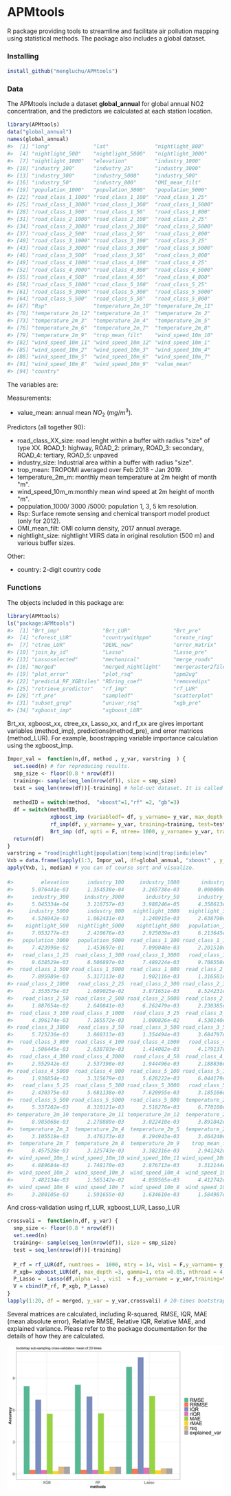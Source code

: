 # APMtools

R package providing tools to streamline and facilitate air pollution mapping using statistical methods. The package also includes a global dataset. 


### Installing
``` r
install_github("mengluchu/APMtools")
```

### Data
The APMtools include a dataset **global_annual** for global annual NO2 concentration, and the predictors we calculated at each station location.

``` r
library(APMtools) 
data("global_annual")
names(global_annual)
#>  [1] "long"              "lat"               "nightlight_800"   
#>  [4] "nightlight_500"    "nightlight_5000"   "nightlight_3000"  
#>  [7] "nightlight_1000"   "elevation"         "industry_1000"    
#> [10] "industry_100"      "industry_25"       "industry_3000"    
#> [13] "industry_300"      "industry_5000"     "industry_500"     
#> [16] "industry_50"       "industry_800"      "OMI_mean_filt"    
#> [19] "population_1000"   "population_3000"   "population_5000"  
#> [22] "road_class_1_1000" "road_class_1_100"  "road_class_1_25"  
#> [25] "road_class_1_3000" "road_class_1_300"  "road_class_1_5000"
#> [28] "road_class_1_500"  "road_class_1_50"   "road_class_1_800" 
#> [31] "road_class_2_1000" "road_class_2_100"  "road_class_2_25"  
#> [34] "road_class_2_3000" "road_class_2_300"  "road_class_2_5000"
#> [37] "road_class_2_500"  "road_class_2_50"   "road_class_2_800" 
#> [40] "road_class_3_1000" "road_class_3_100"  "road_class_3_25"  
#> [43] "road_class_3_3000" "road_class_3_300"  "road_class_3_5000"
#> [46] "road_class_3_500"  "road_class_3_50"   "road_class_3_800" 
#> [49] "road_class_4_1000" "road_class_4_100"  "road_class_4_25"  
#> [52] "road_class_4_3000" "road_class_4_300"  "road_class_4_5000"
#> [55] "road_class_4_500"  "road_class_4_50"   "road_class_4_800" 
#> [58] "road_class_5_1000" "road_class_5_100"  "road_class_5_25"  
#> [61] "road_class_5_3000" "road_class_5_300"  "road_class_5_5000"
#> [64] "road_class_5_500"  "road_class_5_50"   "road_class_5_800" 
#> [67] "Rsp"               "temperature_2m_10" "temperature_2m_11"
#> [70] "temperature_2m_12" "temperature_2m_1"  "temperature_2m_2" 
#> [73] "temperature_2m_3"  "temperature_2m_4"  "temperature_2m_5" 
#> [76] "temperature_2m_6"  "temperature_2m_7"  "temperature_2m_8" 
#> [79] "temperature_2m_9"  "trop_mean_filt"    "wind_speed_10m_10"
#> [82] "wind_speed_10m_11" "wind_speed_10m_12" "wind_speed_10m_1" 
#> [85] "wind_speed_10m_2"  "wind_speed_10m_3"  "wind_speed_10m_4" 
#> [88] "wind_speed_10m_5"  "wind_speed_10m_6"  "wind_speed_10m_7" 
#> [91] "wind_speed_10m_8"  "wind_speed_10m_9"  "value_mean"       
#> [94] "country"
```
The variables are: 

Measurements:

* value_mean: annual mean $NO_2$ ($mg/m^3$). 

Predictors (all together 90):
* road_class_XX_size: road lenght within a buffer with radius "size" of type XX. ROAD_1: highway, ROAD_2: primary, ROAD_3: secondary, ROAD_4: tertiary, ROAD_5: unpaved   
* industry_size: Industrial area within a buffer with radius "size".   
* trop_mean: TROPOMI averaged over Feb 2018 - Jan 2019.    
* temperature_2m_m: monthly mean temperature at 2m height of month "m".  
* wind_speed_10m_m:monthly mean wind speed at 2m height of month "m".  
* poppulation_1000/ 3000 /5000: population 1, 3, 5 km resolution.  
* Rsp: Surface remote sensing and chemical transport model product (only for 2012).  
* OMI_mean_filt: OMI column density, 2017 annual average.    
* nightlight_size: nightlight VIIRS data in original resolution (500 m) and various buffer sizes. 

Other:

* country: 2-digit country code


 
### Functions

The objects included in this package are:
``` r
library(APMtools)
ls("package:APMtools")
#>  [1] "Brt_imp"              "Brt_LUR"              "Brt_pre"             
#>  [4] "cforest_LUR"          "countrywithppm"       "create_ring"         
#>  [7] "ctree_LUR"            "DENL_new"             "error_matrix"        
#> [10] "join_by_id"           "Lasso"                "Lasso_pre"           
#> [13] "Lassoselected"        "mechanical"           "merge_roads"         
#> [16] "merged"               "merged_nightlight"    "mergeraster2file"    
#> [19] "plot_error"           "plot_rsq"             "ppm2ug"              
#> [22] "predicLA_RF_XGBtiles" "RDring_coef"          "removedips"          
#> [25] "retrieve_predictor"   "rf_imp"               "rf_LUR"              
#> [28] "rf_pre"               "sampledf"             "scatterplot"         
#> [31] "subset_grep"          "univar_rsq"           "xgb_pre"             
#> [34] "xgboost_imp"          "xgboost_LUR"
```
 
Brt_xx, xgboost_xx, ctree_xx, Lasso_xx, and rf_xx are gives important variables (method_imp), predictions(method_pre), and error matrices (method_LUR). 
For example, boostrapping variable importance calculation using the xgboost_imp.

``` r 
Impor_val =  function(n,df, method , y_var, varstring  ) {
  set.seed(n) # for reproducing results.
  smp_size <- floor(0.8 * nrow(df))
  training<- sample(seq_len(nrow(df)), size = smp_size) 
  test = seq_len(nrow(df))[-training] # hold-out dataset. It is called "test" to be conistent with the validation process.
  
  methodID = switch(method,  "xboost"=1,"rf" =2, "gb"=3) 
  df = switch(methodID,  
              xgboost_imp (variabledf= df, y_varname= y_var, max_depth =3, gamma=1, eta =0.05, nthread = 4, nrounds = 636, training=training, test=test, grepstring =varstring ),  
              rf_imp(df, y_varname= y_var, training=training, test=test, grepstring =varstring,mtry = 24, numtrees = 1000),
              Brt_imp (df, opti = F, ntree= 1000, y_varname= y_var, training=training, test=test,  grepstring =varstring)) 
  return(df)  
} 
varstring = "road|nightlight|population|temp|wind|trop|indu|elev"
Vxb = data.frame(lapply(1:3, Impor_val, df=global_annual, "xboost" , y_var ="value_mean", varstring = varstring))
apply(Vxb, 1, median) # you can of course sort and visualize.

#>         elevation      industry_100     industry_1000       industry_25 
#>      5.076441e-03      1.354538e-04      3.265738e-03      0.000000e+00 
#>      industry_300     industry_3000       industry_50      industry_500 
#>      5.045334e-04      3.116757e-03      3.988246e-05      4.358613e-04 
#>     industry_5000      industry_800   nightlight_1000   nightlight_3000 
#>      4.536942e-03      1.062431e-03      1.240915e-03      2.638790e-03 
#>    nightlight_500   nightlight_5000    nightlight_800   population_1000 
#>      7.053277e-03      2.410676e-03      2.925039e-03      6.213645e-02 
#>   population_3000   population_5000  road_class_1_100 road_class_1_1000 
#>      7.423998e-02      1.453697e-01      7.090040e-03      2.201510e-03 
#>   road_class_1_25  road_class_1_300 road_class_1_3000   road_class_1_50 
#>      9.638529e-03      8.506897e-03      7.489224e-03      9.708558e-03 
#>  road_class_1_500 road_class_1_5000  road_class_1_800  road_class_2_100 
#>      7.895989e-03      5.317113e-03      1.902116e-03      1.316581e-02 
#> road_class_2_1000   road_class_2_25  road_class_2_300 road_class_2_3000 
#>      2.353575e-03      1.609025e-02      3.871651e-03      8.524231e-03 
#>   road_class_2_50  road_class_2_500 road_class_2_5000  road_class_2_800 
#>      1.887654e-02      2.640841e-03      6.262479e-03      2.230385e-03 
#>  road_class_3_100 road_class_3_1000   road_class_3_25  road_class_3_300 
#>      4.396174e-03      7.165572e-03      1.000826e-02      4.530140e-03 
#> road_class_3_3000   road_class_3_50  road_class_3_500 road_class_3_5000 
#>      5.725236e-03      3.860313e-03      1.354494e-03      3.684797e-03 
#>  road_class_3_800  road_class_4_100 road_class_4_1000   road_class_4_25 
#>      1.506445e-03      2.638703e-03      1.414082e-03      4.179137e-03 
#>  road_class_4_300 road_class_4_3000   road_class_4_50  road_class_4_500 
#>      2.552942e-03      2.537398e-03      1.944496e-03      2.188836e-03 
#> road_class_4_5000  road_class_4_800  road_class_5_100 road_class_5_1000 
#>      1.936854e-03      3.315679e-03      5.628222e-03      6.044179e-03 
#>   road_class_5_25  road_class_5_300 road_class_5_3000   road_class_5_50 
#>      2.430375e-03      5.681138e-03      7.620955e-03      3.185166e-03 
#>  road_class_5_500 road_class_5_5000  road_class_5_800  temperature_2m_1 
#>      5.337202e-03      8.310121e-03      2.518276e-03      6.770100e-03 
#> temperature_2m_10 temperature_2m_11 temperature_2m_12  temperature_2m_2 
#>      8.985068e-03      2.278889e-03      3.022410e-03      3.891842e-03 
#>  temperature_2m_3  temperature_2m_4  temperature_2m_5  temperature_2m_6 
#>      3.105518e-03      3.476173e-03      8.294943e-03      3.464240e-03 
#>  temperature_2m_7  temperature_2m_8  temperature_2m_9    trop_mean_filt 
#>      8.457528e-03      3.125743e-03      3.382316e-03      2.941242e-01 
#>  wind_speed_10m_1 wind_speed_10m_10 wind_speed_10m_11 wind_speed_10m_12 
#>      4.889684e-03      1.748170e-03      2.876713e-03      3.312144e-03 
#>  wind_speed_10m_2  wind_speed_10m_3  wind_speed_10m_4  wind_speed_10m_5 
#>      7.482134e-03      1.565142e-02      4.059565e-03      4.412742e-03 
#>  wind_speed_10m_6  wind_speed_10m_7  wind_speed_10m_8  wind_speed_10m_9 
#>      3.280105e-03      1.591655e-03      1.634610e-03      1.584987e-03
```

And cross-validation using rf_LUR, xgboost_LUR, Lasso_LUR

```r
crossvali =  function(n,df, y_var) {
  smp_size <- floor(0.8 * nrow(df)) 
  set.seed(n)
  training<- sample(seq_len(nrow(df)), size = smp_size)
  test = seq_len(nrow(df))[-training] 
  
  P_rf = rf_LUR(df, numtrees =  1000, mtry = 14, vis1 = F,y_varname= y_var, training=training, test=test, grepstring =varstring)
  P_xgb= xgboost_LUR(df, max_depth =3, gamma=1, eta =0.05, nthread = 4, nrounds = 200, y_varname= y_var,training=training, test=test, grepstring =varstring)
  P_Lasso =  Lasso(df,alpha =1 , vis1  = F,y_varname = y_var,training=training, test=test,grepstring =prestring )  
  V = cbind(P_rf, P_xgb, P_Lasso)
} 
lapply(1:20, df = merged, y_var = y_var,crossvali) # 20-times bootstrapped cross-validation 
```
Several matrices are calculated, including R-squared, RMSE, IQR, MAE (mean absolute error), Relative RMSE, Relative IQR, Relative MAE, and explained variance. Please refer to the package documentation for the details of how they are calculated. 

![cross-validation plot](example_matrix.png)
